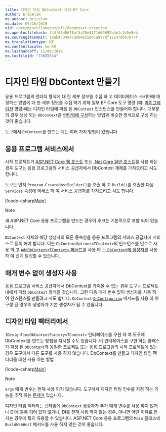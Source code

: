 ```yaml
---
title: 디자인 타임 DbContext 생성-EF Core
author: bricelam
ms.author: bricelam
ms.date: 09/16/2019
uid: core/miscellaneous/cli/dbcontext-creation
ms.openlocfilehash: f44f0648678af5a70e5171d69692bde1c1d5e0eb
ms.sourcegitcommit: 18ab4c349473d94b15b4ca977df12147db07b77f
ms.translationtype: MT
ms.contentlocale: ko-KR
ms.lasthandoff: 11/06/2019
ms.locfileid: "73655534"
---
```

# <a name="design-time-dbcontext-creation"></a>디자인 타임 DbContext 만들기

응용 프로그램의 엔터티 형식에 대 한 세부 정보를 수집 하 고 데이터베이스 스키마에 매핑하는 방법에 대 한 세부 정보를 수집 하기 위해 일부 EF Core 도구 명령 (예: [마이그레이션][1] 명령)에는 디자인 타임에 파생 된 `DbContext` 인스턴스를 만들어야 합니다. 대부분의 경우 생성 되는 `DbContext`을 [런타임에 구성][2]하는 방법과 비슷한 방식으로 구성 하는 것이 좋습니다.

도구에서 `DbContext`를 만드는 데는 여러 가지 방법이 있습니다.

## <a name="from-application-services"></a>응용 프로그램 서비스에서

시작 프로젝트가 [ASP.NET Core 웹 호스트][3] 또는 [.Net Core 일반 호스트][4]를 사용 하는 경우 도구는 응용 프로그램의 서비스 공급자에서 DbContext 개체를 가져오려고 시도 합니다.

도구는 먼저 `Program.CreateHostBuilder()`를 호출 하 고 `Build()`를 호출한 다음 `Services` 속성에 액세스 하 여 서비스 공급자를 가져오려고 시도 합니다.

[!code-csharp[Main](../../../../samples/core/Miscellaneous/CommandLine/ApplicationService.cs)]

> [!NOTE]
> 새 ASP.NET Core 응용 프로그램을 만드는 경우이 후크는 기본적으로 포함 되어 있습니다.

`DbContext` 자체와 해당 생성자의 모든 종속성을 응용 프로그램의 서비스 공급자에 서비스로 등록 해야 합니다. 이는 `DbContextOptions<TContext>`의 인스턴스를 인수로 사용 하 고 [`AddDbContext<TContext>` 메서드][6]를 사용 하 [는 `DbContext`에 생성자를][5] 사용 하 여 쉽게 달성할 수 있습니다.

## <a name="using-a-constructor-with-no-parameters"></a>매개 변수 없이 생성자 사용

응용 프로그램 서비스 공급자에서 DbContext를 가져올 수 없는 경우 도구는 프로젝트 내에서 파생 `DbContext` 형식을 찾습니다. 그런 다음 매개 변수 없이 생성자를 사용 하 여 인스턴스를 만들려고 시도 합니다. `DbContext` [`OnConfiguring`][7] 메서드를 사용 하 여 구성 된 경우이 생성자가 기본 생성자가 될 수 있습니다.

## <a name="from-a-design-time-factory"></a>디자인 타임 팩터리에서

`IDesignTimeDbContextFactory<TContext>` 인터페이스를 구현 하 여 도구에 DbContext를 만드는 방법을 지시할 수도 있습니다 .이 인터페이스를 구현 하는 클래스가 파생 된 `DbContext`와 동일한 프로젝트 또는 응용 프로그램의 시작 프로젝트에 있는 경우 도구에서 다른 도구를 사용 하지 않습니다. DbContext를 만들고 디자인 타임 팩터리를 대신 사용 하는 방법

[!code-csharp[Main](../../../../samples/core/Miscellaneous/CommandLine/BloggingContextFactory.cs)]

> [!NOTE]
> `args` 매개 변수는 현재 사용 되지 않습니다. 도구에서 디자인 타임 인수를 지정 하는 기능을 추적 하는 [문제가][8] 있습니다.

디자인 타임 팩터리는 런타임에 `DbContext` 생성자가 추가 매개 변수를 사용 하지 않거나 DI에 등록 되어 있지 않거나, DI를 전혀 사용 하지 않는 경우, 아니면 어떤 이유로 든 지는 경우에 특히 유용할 수 있습니다. ASP.NET Core 응용 프로그램의 `Main` 클래스에 `BuildWebHost` 메서드를 사용 하지 않는 것이 좋습니다.

  [1]: xref:core/managing-schemas/migrations/index
  [2]: xref:core/miscellaneous/configuring-dbcontext
  [3]: /aspnet/core/fundamentals/host/web-host
  [4]: /aspnet/core/fundamentals/host/generic-host
  [5]: xref:core/miscellaneous/configuring-dbcontext#constructor-argument
  [6]: xref:core/miscellaneous/configuring-dbcontext#using-dbcontext-with-dependency-injection
  [7]: xref:core/miscellaneous/configuring-dbcontext#onconfiguring
  [8]: https://github.com/aspnet/EntityFrameworkCore/issues/8332
